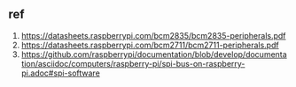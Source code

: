 ## ref
1. https://datasheets.raspberrypi.com/bcm2835/bcm2835-peripherals.pdf
2. https://datasheets.raspberrypi.com/bcm2711/bcm2711-peripherals.pdf
3. https://github.com/raspberrypi/documentation/blob/develop/documentation/asciidoc/computers/raspberry-pi/spi-bus-on-raspberry-pi.adoc#spi-software
